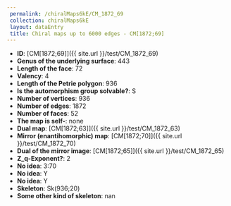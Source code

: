 ```yaml
--- 
 permalink: /chiralMaps6kE/CM_1872_69 
 collection: chiralMaps6kE
 layout: dataEntry
 title: Chiral maps up to 6000 edges - CM[1872;69]
---
```


- **ID**: [CM[1872;69]]({{ site.url }}/test/CM_1872_69)
- **Genus of the underlying surface**: 443
- **Length of the face**: 72
- **Valency**: 4
- **Length of the Petrie polygon**: 936
- **Is the automorphism group solvable?**: S
- **Number of vertices**: 936
- **Number of edges**: 1872
- **Number of faces**: 52
- **The map is self-**: none
- **Dual map**: [CM[1872;63]]({{ site.url }}/test/CM_1872_63)
- **Mirror (enantihomorphic) map**: [CM[1872;70]]({{ site.url }}/test/CM_1872_70)
- **Dual of the mirror image**: [CM[1872;65]]({{ site.url }}/test/CM_1872_65)
- **Z_q-Exponent?**: 2
- **No idea**:  3:70
- **No idea**: Y
- **No idea**: Y
- **Skeleton**: Sk(936;20)
- **Some other kind of skeleton**: nan
